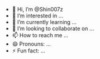 - 👋 Hi, I’m @Shin007z
- 👀 I’m interested in ...
- 🌱 I’m currently learning ...
- 💞️ I’m looking to collaborate on ...
- 📫 How to reach me ...
- 😄 Pronouns: ...
- ⚡ Fun fact: ...

<!---
Shin007z/Shin007z is a ✨ special ✨ repository because its `README.md` (this file) appears on your GitHub profile.
You can click the Preview link to take a look at your changes.
--->
